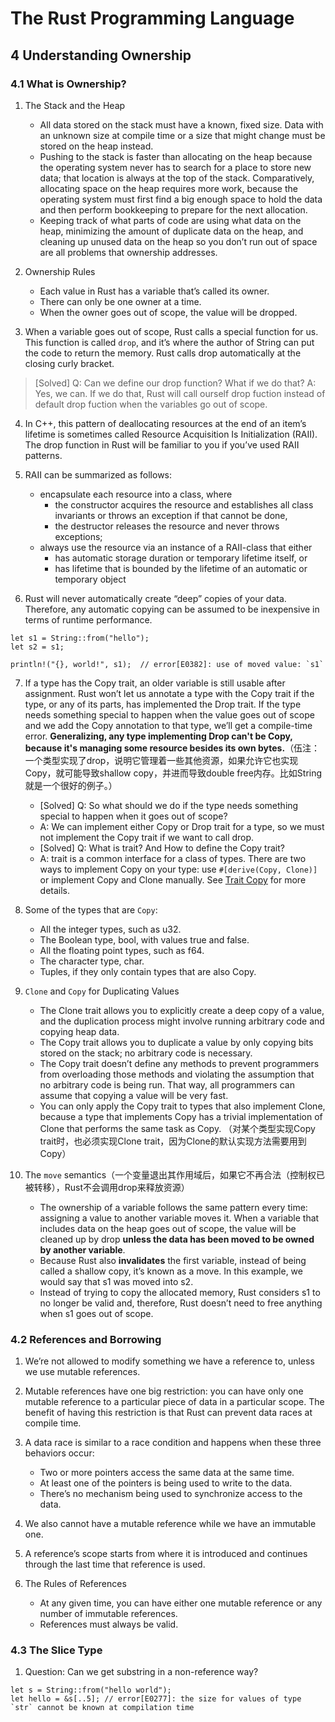 # The Rust Programming Language

## 4 Understanding Ownership

### 4.1 What is Ownership?

1. The Stack and the Heap
    - All data stored on the stack must have a known, fixed size. Data with an unknown size at compile time or a size that might change must be stored on the heap instead.
    - Pushing to the stack is faster than allocating on the heap because the operating system never has to search for a place to store new data; that location is always at the top of the stack. Comparatively, allocating space on the heap requires more work, because the operating system must first find a big enough space to hold the data and then perform bookkeeping to prepare for the next allocation.
    - Keeping track of what parts of code are using what data on the heap, minimizing the amount of duplicate data on the heap, and cleaning up unused data on the heap so you don’t run out of space are all problems that ownership addresses.

2. Ownership Rules
    - Each value in Rust has a variable that’s called its owner.
    - There can only be one owner at a time.
    - When the owner goes out of scope, the value will be dropped.

3. When a variable goes out of scope, Rust calls a special function for us. This function is called `drop`, and it’s where the author of String can put the code to return the memory. Rust calls drop automatically at the closing curly bracket.

> [Solved] Q: Can we define our drop function? What if we do that?
> A: Yes, we can. If we do that, Rust will call ourself drop fuction instead of default drop fuction when the variables go out of scope.

4. In C++, this pattern of deallocating resources at the end of an item’s lifetime is sometimes called Resource Acquisition Is Initialization (RAII). The drop function in Rust will be familiar to you if you’ve used RAII patterns.

5. RAII can be summarized as follows:
    - encapsulate each resource into a class, where
        - the constructor acquires the resource and establishes all class invariants or throws an exception if that cannot be done,
        - the destructor releases the resource and never throws exceptions;
    - always use the resource via an instance of a RAII-class that either
        - has automatic storage duration or temporary lifetime itself, or
        - has lifetime that is bounded by the lifetime of an automatic or temporary object

6.  Rust will never automatically create “deep” copies of your data. Therefore, any automatic copying can be assumed to be inexpensive in terms of runtime performance.
```
let s1 = String::from("hello");
let s2 = s1;

println!("{}, world!", s1);  // error[E0382]: use of moved value: `s1`
```

7.  If a type has the Copy trait, an older variable is still usable after assignment. Rust won’t let us annotate a type with the Copy trait if the type, or any of its parts, has implemented the Drop trait. If the type needs something special to happen when the value goes out of scope and we add the Copy annotation to that type, we’ll get a compile-time error. **Generalizing, any type implementing Drop can't be Copy, because it's managing some resource besides its own bytes.**（伍注：一个类型实现了drop，说明它管理着一些其他资源，如果允许它也实现Copy，就可能导致shallow copy，并进而导致double free内存。比如String就是一个很好的例子。）
    - [Solved] Q: So what should we do if the type needs something special to happen when it goes out of scope?
    - A: We can implement either Copy or Drop trait for a type, so we must not implement the Copy trait if we want to call drop.
    - [Solved] Q: What is trait? And How to define the Copy trait?
    - A: trait is a common interface for a class of types. There are two ways to implement Copy on your type: use `#[derive(Copy, Clone)]` or implement Copy and Clone manually. See [Trait Copy](https://doc.rust-lang.org/std/marker/trait.Copy.html) for more details.

8. Some of the types that are `Copy`:
    - All the integer types, such as u32.
    - The Boolean type, bool, with values true and false.
    - All the floating point types, such as f64.
    - The character type, char.
    - Tuples, if they only contain types that are also Copy.

9. `Clone` and `Copy` for Duplicating Values
    - The Clone trait allows you to explicitly create a deep copy of a value, and the duplication process might involve running arbitrary code and copying heap data.
    - The Copy trait allows you to duplicate a value by only copying bits stored on the stack; no arbitrary code is necessary.
    - The Copy trait doesn’t define any methods to prevent programmers from overloading those methods and violating the assumption that no arbitrary code is being run. That way, all programmers can assume that copying a value will be very fast.
    - You can only apply the Copy trait to types that also implement Clone, because a type that implements Copy has a trivial implementation of Clone that performs the same task as Copy. （对某个类型实现Copy trait时，也必须实现Clone trait，因为Clone的默认实现方法需要用到Copy）

10. The `move` semantics（一个变量退出其作用域后，如果它不再合法（控制权已被转移），Rust不会调用drop来释放资源）
    - The ownership of a variable follows the same pattern every time: assigning a value to another variable moves it. When a variable that includes data on the heap goes out of scope, the value will be cleaned up by drop **unless the data has been moved to be owned by another variable**.
    - Because Rust also **invalidates** the first variable, instead of being called a shallow copy, it’s known as a move. In this example, we would say that s1 was moved into s2.
    - Instead of trying to copy the allocated memory, Rust considers s1 to no longer be valid and, therefore, Rust doesn’t need to free anything when s1 goes out of scope.

### 4.2 References and Borrowing

1. We’re not allowed to modify something we have a reference to, unless we use mutable references.

2. Mutable references have one big restriction: you can have only one mutable reference to a particular piece of data in a particular scope. The benefit of having this restriction is that Rust can prevent data races at compile time.

3. A data race is similar to a race condition and happens when these three behaviors occur:
    - Two or more pointers access the same data at the same time.
    - At least one of the pointers is being used to write to the data.
    - There’s no mechanism being used to synchronize access to the data.

4. We also cannot have a mutable reference while we have an immutable one.

5. A reference’s scope starts from where it is introduced and continues through the last time that reference is used.

6. The Rules of References
    - At any given time, you can have either one mutable reference or any number of immutable references.
    - References must always be valid.

### 4.3 The Slice Type

1. Question: Can we get substring in a non-reference way?
```
let s = String::from("hello world");
let hello = &s[..5]; // error[E0277]: the size for values of type `str` cannot be known at compilation time
```
